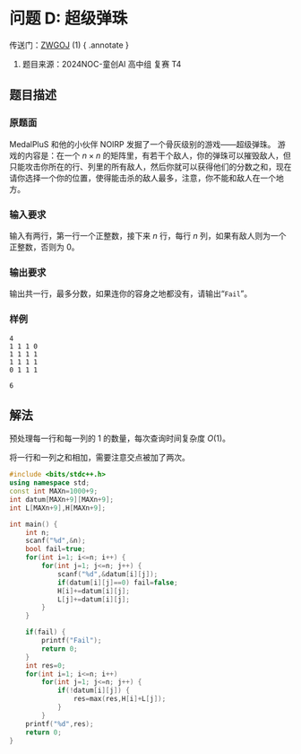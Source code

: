 # 问题 D: 超级弹珠

传送门：[ZWGOJ](http://81.68.64.169/problem.php?cid=1009&pid=3) (1)
{ .annotate }

1.  题目来源：2024NOC-童创AI 高中组 复赛 T4

## 题目描述

### 原题面

MedalPluS 和他的小伙伴 NOIRP 发掘了一个骨灰级别的游戏——超级弹珠。
游戏的内容是：在一个 $n\times n$ 的矩阵里，有若干个敌人，你的弹珠可以摧毁敌人，但只能攻击你所在的行、列里的所有敌人，然后你就可以获得他们的分数之和，现在请你选择一个你的位置，使得能击杀的敌人最多，注意，你不能和敌人在一个地方。

### 输入要求

输入有两行，第一行一个正整数，接下来 $n$ 行，每行 $n$ 列，如果有敌人则为一个正整数，否则为 $0$。

### 输出要求

输出共一行，最多分数，如果连你的容身之地都没有，请输出“$\texttt{Fail}$”。

### 样例

<div class="grid" markdown>

```text
4
1 1 1 0
1 1 1 1
1 1 1 1
0 1 1 1
```

```text
6
```

</div>

## 解法

预处理每一行和每一列的 $1$ 的数量，每次查询时间复杂度 $O(1)$。

将一行和一列之和相加，需要注意交点被加了两次。

```cpp
#include <bits/stdc++.h>
using namespace std;
const int MAXn=1000+9;
int datum[MAXn+9][MAXn+9];
int L[MAXn+9],H[MAXn+9];

int main() {
	int n;
	scanf("%d",&n);
	bool fail=true;
	for(int i=1; i<=n; i++) {
		for(int j=1; j<=n; j++) {
			scanf("%d",&datum[i][j]);
			if(datum[i][j]==0) fail=false;
			H[i]+=datum[i][j];
			L[j]+=datum[i][j];
		}
	}

	if(fail) {
		printf("Fail");
		return 0;
	}
	int res=0;
	for(int i=1; i<=n; i++)
		for(int j=1; j<=n; j++) {
			if(!datum[i][j]) {
				res=max(res,H[i]+L[j]);
			}
		}
	printf("%d",res);
	return 0;
}
```
